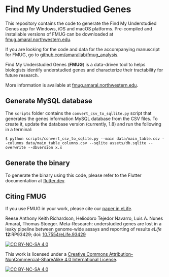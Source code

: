 # Find My Understudied Genes

This repository contains the code to generate the Find My Understudied Genes app for Windows, iOS and macOS platforms. Pre-compiled and installable versions of FMUG can be downloaded at [fmug.amaral.northwestern.edu](https://fmug.amaral.northwestern.edu/).

If you are looking for the code and data for the accompanying manuscript for FMUG, go to [github.com/amarallab/fmug_analysis](https://github.com/amarallab/fmug_analysis).

Find My Understudied Genes (**FMUG**) is a data-driven tool to helps biologists identify understudied genes and characterize their tractability for future research.

More information is available at [fmug.amaral.northwestern.edu](https://fmug.amaral.northwestern.edu/).


## Generate MySQL database

The `scripts` folder contains the `convert_csv_to_sqllite.py` script that generates the genes information MySQL database from the CSV files. To create it, 
update the database version (currently, 1.8) and run the following in a terminal:

    $ python scripts/convert_csv_to_sqlite.py --main data/main_table.csv --columns data/main_table_columns.csv --sqlite assets/db.sqlite --overwrite --dbversion x.x


## Generate the binary

To generate the binary using this code, please refer to the Flutter documentation at [flutter.dev](https://flutter.dev).


## Citing FMUG

If you use FMUG in your work, please cite our [paper in eLife](https://doi.org/10.7554/eLife.93429).

Reese Anthony Keith Richardson, Heliodoro Tejedor Navarro, Luis A. Nunes Amaral, Thomas Stoeger. Meta-Research: understudied genes are lost in a leaky pipeline between genome-wide assays and reporting of results *eLife* **12**:RP93429; doi: [10.7554/eLife.93429](https://doi.org/10.7554/eLife.93429)

[![CC BY-NC-SA 4.0][cc-by-nc-sa-shield]][cc-by-nc-sa]

This work is licensed under a
[Creative Commons Attribution-NonCommercial-ShareAlike 4.0 International License][cc-by-nc-sa].

[![CC BY-NC-SA 4.0][cc-by-nc-sa-image]][cc-by-nc-sa]

[cc-by-nc-sa]: http://creativecommons.org/licenses/by-nc-sa/4.0/
[cc-by-nc-sa-image]: https://licensebuttons.net/l/by-nc-sa/4.0/88x31.png
[cc-by-nc-sa-shield]: https://img.shields.io/badge/License-CC%20BY--NC--SA%204.0-lightgrey.svg
